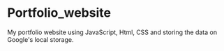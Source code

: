 # Portfolio_website
My portfolio website using JavaScript, Html, CSS and storing the data on Google's local storage.
